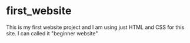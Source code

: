 # first_website
This is my first website project and I am using just HTML and CSS for this site. I can called it "beginner website"
